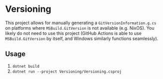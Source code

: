 # Versioning

This project allows for manually generating a `GitVersionInformation.g.cs` on platforms where `MSBuild.GitVersion` is
not available (e.g. NixOS). You likely do not need to use this project (GitHub Actions is able to use
`MSBuild.GitVersion` by itself, and Windows similarly functions seamlessly).

## Usage

1. `dotnet build`
2. `dotnet run --project Versioning/Versioning.csproj`